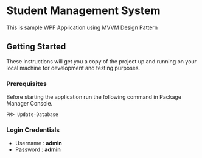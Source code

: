 # Student Management System

This is sample WPF Application using MVVM Design Pattern

## Getting Started

These instructions will get you a copy of the project up and running on your local machine for development and testing purposes.

### Prerequisites

Before starting the application run the following command in Package Manager Console.
```
PM> Update-Database
```

### Login Credentials

* Username : **admin**
* Password : **admin**

